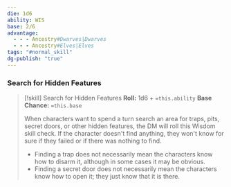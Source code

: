 ```yaml
---
die: 1d6
ability: WIS
base: 2/6
advantage:
  - - - Ancestry#Dwarves|Dwarves
  - - - Ancestry#Elves|Elves
tags: "#normal_skill"
dg-publish: "true"
---
```


### Search for Hidden Features
> [!skill] Search for Hidden Features
>**Roll:** 1d6 + `=this.ability`
>**Base Chance:** `=this.base`
>
>When characters want to spend a turn search an area for traps, pits, secret doors, or other hidden features, the DM will roll this Wisdom skill check. If the character doesn't find anything, they won't know for sure if they failed or if there was nothing to find.
>- Finding a trap does not necessarily mean the characters know how to disarm it, although in some cases it may be obvious.
>- Finding a secret door does not necessarily mean the characters know how to open it; they just know that it is there.



  


